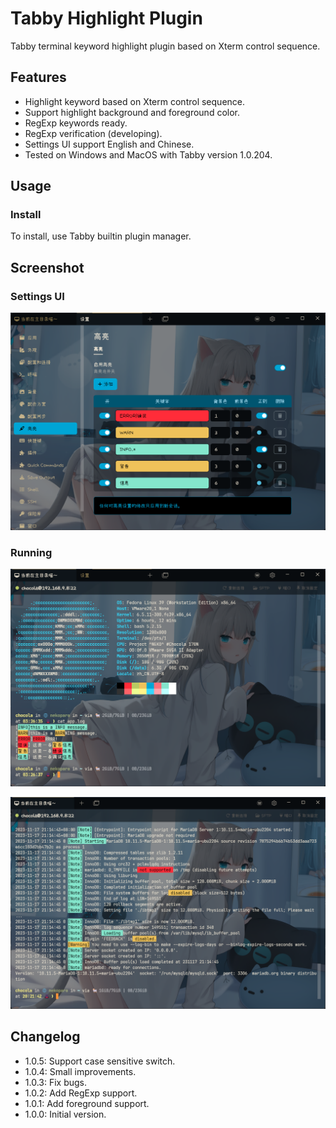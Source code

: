 # Tabby Highlight Plugin

Tabby terminal keyword highlight plugin based on Xterm control sequence.

## Features

- Highlight keyword based on Xterm control sequence.
- Support highlight background and foreground color.
- RegExp keywords ready.
- RegExp verification (developing).
- Settings UI support English and Chinese.
- Tested on Windows and MacOS with Tabby version 1.0.204.

## Usage

### Install

To install, use Tabby builtin plugin manager.

## Screenshot

### Settings UI

![Settings](screenshots/settings.png)

### Running

![Terminal1](screenshots/terminal1.png)

![Terminal2](screenshots/terminal2.png)

## Changelog

- 1.0.5: Support case sensitive switch.
- 1.0.4: Small improvements.
- 1.0.3: Fix bugs.
- 1.0.2: Add RegExp support.
- 1.0.1: Add foreground support.
- 1.0.0: Initial version.
